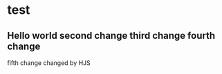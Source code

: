 # test
Hello world
second change
third change
fourth change
--------------
fifth change
changed by HJS
